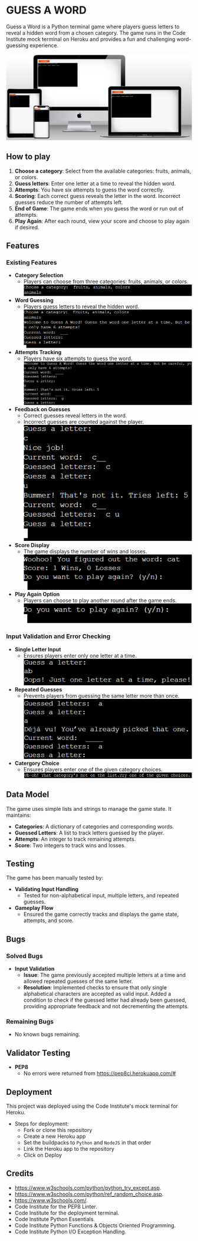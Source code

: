 # GUESS A WORD

Guess a Word is a Python terminal game where players guess letters to reveal a hidden word from a chosen category. The game runs in the Code Institute mock terminal on Heroku and provides a fun and challenging word-guessing experience.

![Responsice Mockup](https://github.com/Agnesgran/GuessAWord/blob/main/assets/images/mockup.png)

## How to play

1. **Choose a category**: Select from the available categories: fruits, animals, or colors.
2. **Guess letters**: Enter one letter at a time to reveal the hidden word.
3. **Attempts**: You have six attempts to guess the word correctly.
4. **Scoring**: Each correct guess reveals the letter in the word. Incorrect guesses reduce the number of attempts left.
5. **End of Game**: The game ends when you guess the word or run out of attempts.
6. **Play Again**: After each round, view your score and choose to play again if desired.

## Features

### Existing Features
- **Category Selection**
  - Players can choose from three categories: fruits, animals, or colors.
  ![Category Selection](https://github.com/Agnesgran/GuessAWord/blob/main/assets/images/categoryselection.png)
- **Word Guessing**
  - Players guess letters to reveal the hidden word.
  ![Word Guessing](https://github.com/Agnesgran/GuessAWord/blob/main/assets/images/wordguessing.png)
- **Attempts Tracking**
  - Players have six attempts to guess the word.
  ![Attempts Tracking](https://github.com/Agnesgran/GuessAWord/blob/main/assets/images/attemptstracking.png)
- **Feedback on Guesses**
  - Correct guesses reveal letters in the word.
  - Incorrect guesses are counted against the player.
  ![Feedback on Guesses](https://github.com/Agnesgran/GuessAWord/blob/main/assets/images/feedback.png)
- **Score Display**
  - The game displays the number of wins and losses.
  ![Score Display](https://github.com/Agnesgran/GuessAWord/blob/main/assets/images/scoretracking.png)
- **Play Again Option**
  - Players can choose to play another round after the game ends.
  ![Play Again Option](https://github.com/Agnesgran/GuessAWord/blob/main/assets/images/playagain.png)

### Input Validation and Error Checking
- **Single Letter Input**
  - Ensures players enter only one letter at a time.
  ![Single Letter Input](https://github.com/Agnesgran/GuessAWord/blob/main/assets/images/singleletter.png)
- **Repeated Guesses**
  - Prevents players from guessing the same letter more than once.
  ![Repeated Guesses](https://github.com/Agnesgran/GuessAWord/blob/main/assets/images/repeatedguesses.png)
- **Catergory Choice**
  - Ensures players enter one of the given category choices.
  ![Catergory Choice](https://github.com/Agnesgran/GuessAWord/blob/main/assets/images/categorychoice.png)

## Data Model

The game uses simple lists and strings to manage the game state. It maintains:
- **Categories**: A dictionary of categories and corresponding words.
- **Guessed Letters**: A list to track letters guessed by the player.
- **Attempts**: An integer to track remaining attempts.
- **Score**: Two integers to track wins and losses.

## Testing

The game has been manually tested by:
- **Validating Input Handling**
  - Tested for non-alphabetical input, multiple letters, and repeated guesses.
- **Gameplay Flow**
  - Ensured the game correctly tracks and displays the game state, attempts, and score.

## Bugs

### Solved Bugs
- **Input Validation**
  - **Issue**: The game previously accepted multiple letters at a time and allowed repeated guesses of the same letter.
  - **Resolution**: Implemented checks to ensure that only single alphabetical characters are accepted as valid input. Added a condition to check if the guessed letter had already been guessed, providing appropriate feedback and not decrementing the attempts.

### Remaining Bugs
- No known bugs remaining.

## Validator Testing

- **PEP8**
  - No errors were returned from https://pep8ci.herokuapp.com/# 

## Deployment

This project was deployed using the Code Institute's mock terminal for Heroku.

- Steps for deployment:
  - Fork or clone this repository
  - Create a new Heroku app
  - Set the buildpacks to `Python` and `NodeJS` in that order
  - Link the Heroku app to the repository
  - Click on Deploy

## Credits

- https://www.w3schools.com/python/python_try_except.asp.
- https://www.w3schools.com/python/ref_random_choice.asp.
- https://www.w3schools.com/.
- Code Institute for the PEP8 Linter.
- Code Institute for the deployment terminal.
- Code Institute Python Essentials.
- Code Institute Python Functions & Objects Oriented Programming.
- Code Institute Python I/O Exception Handling. 

